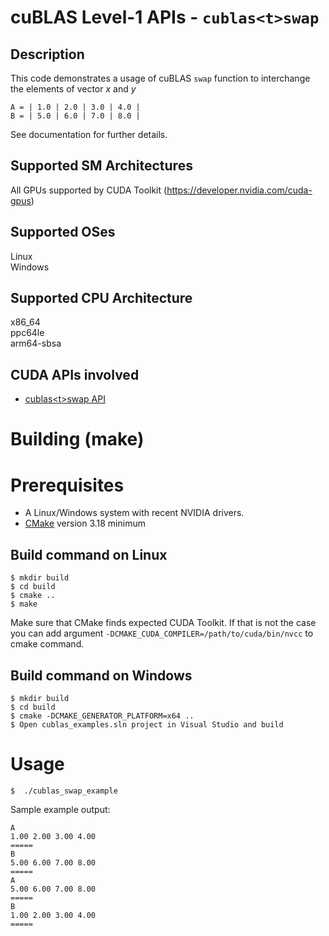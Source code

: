 # cuBLAS Level-1 APIs - `cublas<t>swap`

## Description

This code demonstrates a usage of cuBLAS `swap` function to interchange the elements of vector _x_ and _y_

```
A = | 1.0 | 2.0 | 3.0 | 4.0 |
B = | 5.0 | 6.0 | 7.0 | 8.0 |
```


See documentation for further details.

## Supported SM Architectures

All GPUs supported by CUDA Toolkit (https://developer.nvidia.com/cuda-gpus)  

## Supported OSes

Linux  
Windows

## Supported CPU Architecture

x86_64  
ppc64le  
arm64-sbsa

## CUDA APIs involved
- [cublas\<t>swap API](https://docs.nvidia.com/cuda/cublas/index.html#cublas-t-swap)

# Building (make)

# Prerequisites
- A Linux/Windows system with recent NVIDIA drivers.
- [CMake](https://cmake.org/download) version 3.18 minimum

## Build command on Linux
```
$ mkdir build
$ cd build
$ cmake ..
$ make
```
Make sure that CMake finds expected CUDA Toolkit. If that is not the case you can add argument `-DCMAKE_CUDA_COMPILER=/path/to/cuda/bin/nvcc` to cmake command.

## Build command on Windows
```
$ mkdir build
$ cd build
$ cmake -DCMAKE_GENERATOR_PLATFORM=x64 ..
$ Open cublas_examples.sln project in Visual Studio and build
```

# Usage
```
$  ./cublas_swap_example
```

Sample example output:

```
A
1.00 2.00 3.00 4.00 
=====
B
5.00 6.00 7.00 8.00 
=====
A
5.00 6.00 7.00 8.00 
=====
B
1.00 2.00 3.00 4.00 
=====
```
